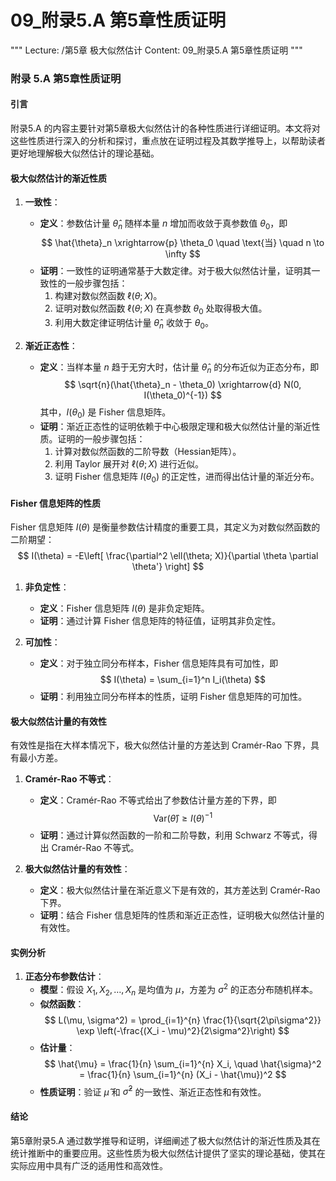 # 09_附录5.A 第5章性质证明

"""
Lecture: /第5章 极大似然估计
Content: 09_附录5.A 第5章性质证明
"""

### 附录 5.A 第5章性质证明

#### 引言
附录5.A 的内容主要针对第5章极大似然估计的各种性质进行详细证明。本文将对这些性质进行深入的分析和探讨，重点放在证明过程及其数学推导上，以帮助读者更好地理解极大似然估计的理论基础。

#### 极大似然估计的渐近性质

1. **一致性**：
    - **定义**：参数估计量 $\hat{\theta}_n$ 随样本量 $n$ 增加而收敛于真参数值 $\theta_0$，即
      $$
      \hat{\theta}_n \xrightarrow{p} \theta_0 \quad \text{当} \quad n \to \infty
      $$
    - **证明**：一致性的证明通常基于大数定律。对于极大似然估计量，证明其一致性的一般步骤包括：
        1. 构建对数似然函数 $\ell(\theta; X)$。
        2. 证明对数似然函数 $\ell(\theta; X)$ 在真参数 $\theta_0$ 处取得极大值。
        3. 利用大数定律证明估计量 $\hat{\theta}_n$ 收敛于 $\theta_0$。

2. **渐近正态性**：
    - **定义**：当样本量 $n$ 趋于无穷大时，估计量 $\hat{\theta}_n$ 的分布近似为正态分布，即
      $$
      \sqrt{n}(\hat{\theta}_n - \theta_0) \xrightarrow{d} N(0, I(\theta_0)^{-1})
      $$
      其中，$I(\theta_0)$ 是 Fisher 信息矩阵。
    - **证明**：渐近正态性的证明依赖于中心极限定理和极大似然估计量的渐近性质。证明的一般步骤包括：
        1. 计算对数似然函数的二阶导数（Hessian矩阵）。
        2. 利用 Taylor 展开对 $\ell(\theta; X)$ 进行近似。
        3. 证明 Fisher 信息矩阵 $I(\theta_0)$ 的正定性，进而得出估计量的渐近分布。

#### Fisher 信息矩阵的性质

Fisher 信息矩阵 $I(\theta)$ 是衡量参数估计精度的重要工具，其定义为对数似然函数的二阶期望：
$$
I(\theta) = -E\left[ \frac{\partial^2 \ell(\theta; X)}{\partial \theta \partial \theta'} \right]
$$

1. **非负定性**：
    - **定义**：Fisher 信息矩阵 $I(\theta)$ 是非负定矩阵。
    - **证明**：通过计算 Fisher 信息矩阵的特征值，证明其非负定性。

2. **可加性**：
    - **定义**：对于独立同分布样本，Fisher 信息矩阵具有可加性，即
      $$
      I(\theta) = \sum_{i=1}^n I_i(\theta)
      $$
    - **证明**：利用独立同分布样本的性质，证明 Fisher 信息矩阵的可加性。

#### 极大似然估计量的有效性

有效性是指在大样本情况下，极大似然估计量的方差达到 Cramér-Rao 下界，具有最小方差。

1. **Cramér-Rao 不等式**：
    - **定义**：Cramér-Rao 不等式给出了参数估计量方差的下界，即
      $$
      \text{Var}(\hat{\theta}) \geq I(\theta)^{-1}
      $$
    - **证明**：通过计算似然函数的一阶和二阶导数，利用 Schwarz 不等式，得出 Cramér-Rao 不等式。

2. **极大似然估计量的有效性**：
    - **定义**：极大似然估计量在渐近意义下是有效的，其方差达到 Cramér-Rao 下界。
    - **证明**：结合 Fisher 信息矩阵的性质和渐近正态性，证明极大似然估计量的有效性。

#### 实例分析

1. **正态分布参数估计**：
    - **模型**：假设 $X_1, X_2, \ldots, X_n$ 是均值为 $\mu$，方差为 $\sigma^2$ 的正态分布随机样本。
    - **似然函数**：
      $$
      L(\mu, \sigma^2) = \prod_{i=1}^{n} \frac{1}{\sqrt{2\pi\sigma^2}} \exp \left(-\frac{(X_i - \mu)^2}{2\sigma^2}\right)
      $$
    - **估计量**：
      $$
      \hat{\mu} = \frac{1}{n} \sum_{i=1}^{n} X_i, \quad \hat{\sigma}^2 = \frac{1}{n} \sum_{i=1}^{n} (X_i - \hat{\mu})^2
      $$
    - **性质证明**：验证 $\hat{\mu}$ 和 $\hat{\sigma}^2$ 的一致性、渐近正态性和有效性。

#### 结论

第5章附录5.A 通过数学推导和证明，详细阐述了极大似然估计的渐近性质及其在统计推断中的重要应用。这些性质为极大似然估计提供了坚实的理论基础，使其在实际应用中具有广泛的适用性和高效性。
